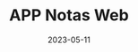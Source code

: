---
title: "APP Notas Web"
description: "APP Notas Webr..."
date: 2023-05-11
draft: false
tags: ["em construção"]

---